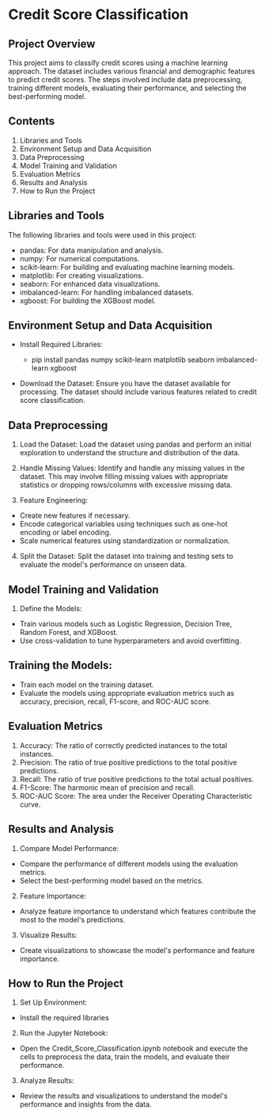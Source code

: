 # Credit Score Classification

## Project Overview
This project aims to classify credit scores using a machine learning approach. The dataset includes various financial and demographic features to predict credit scores. The steps involved include data preprocessing, training different models, evaluating their performance, and selecting the best-performing model.

## Contents
1. Libraries and Tools
2. Environment Setup and Data Acquisition
3. Data Preprocessing
4. Model Training and Validation
5. Evaluation Metrics
6. Results and Analysis
7. How to Run the Project

## Libraries and Tools
The following libraries and tools were used in this project:

- pandas: For data manipulation and analysis.
- numpy: For numerical computations.
- scikit-learn: For building and evaluating machine learning models.
- matplotlib: For creating visualizations.
- seaborn: For enhanced data visualizations.
- imbalanced-learn: For handling imbalanced datasets.
- xgboost: For building the XGBoost model.


## Environment Setup and Data Acquisition
- Install Required Libraries:
   -  pip install pandas numpy scikit-learn matplotlib seaborn imbalanced-learn xgboost

- Download the Dataset:
Ensure you have the dataset available for processing. The dataset should include various features related to credit score classification.

## Data Preprocessing

1. Load the Dataset:
Load the dataset using pandas and perform an initial exploration to understand the structure and distribution of the data.

2. Handle Missing Values:
Identify and handle any missing values in the dataset. This may involve filling missing values with appropriate statistics or dropping rows/columns with excessive missing data.

3. Feature Engineering:

- Create new features if necessary.
- Encode categorical variables using techniques such as one-hot encoding or label encoding.
- Scale numerical features using standardization or normalization.

4. Split the Dataset:
Split the dataset into training and testing sets to evaluate the model's performance on unseen data.

## Model Training and Validation
1. Define the Models:
 - Train various models such as Logistic Regression, Decision Tree, Random Forest, and XGBoost.
 - Use cross-validation to tune hyperparameters and avoid overfitting.

## Training the Models:

- Train each model on the training dataset.
- Evaluate the models using appropriate evaluation metrics such as accuracy, precision, recall, F1-score, and ROC-AUC score.

## Evaluation Metrics
1. Accuracy: The ratio of correctly predicted instances to the total instances.
2. Precision: The ratio of true positive predictions to the total positive predictions.
3. Recall: The ratio of true positive predictions to the total actual positives.
4. F1-Score: The harmonic mean of precision and recall.
5. ROC-AUC Score: The area under the Receiver Operating Characteristic curve.


## Results and Analysis
 1. Compare Model Performance:

  - Compare the performance of different models using the evaluation metrics.
  - Select the best-performing model based on the metrics.
 2. Feature Importance:

  - Analyze feature importance to understand which features contribute the most to the model's predictions.

 3. Visualize Results:

  - Create visualizations to showcase the model's performance and feature importance.

## How to Run the Project
1. Set Up Environment:
- Install the required libraries 


2. Run the Jupyter Notebook:
- Open the Credit_Score_Classification.ipynb notebook and execute the cells to preprocess the data, train the models, and evaluate their performance.

3. Analyze Results:
- Review the results and visualizations to understand the model's performance and insights from the data.